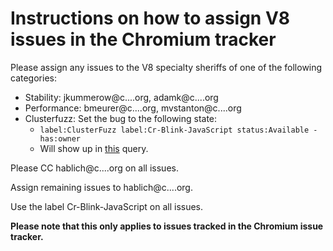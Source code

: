 # Instructions on how to assign V8 issues in the Chromium tracker #

Please assign any issues to the V8 specialty sheriffs of one of the
following categories:

  * Stability: jkummerow@c....org, adamk@c....org
  * Performance: bmeurer@c....org, mvstanton@c....org
  * Clusterfuzz: Set the bug to the following state:
    * `label:ClusterFuzz label:Cr-Blink-JavaScript status:Available -has:owner`
    * Will show up in [this](https://code.google.com/p/chromium/issues/list?can=2&q=label%3AClusterFuzz+label%3ACr-Blink-JavaScript+status%3AAvailable+-has%3Aowner&colspec=ID+Pri+M+Week+ReleaseBlock+Cr+Status+Owner+Summary+OS+Modified&x=m&y=releaseblock&cells=tiles) query.

Please CC hablich@c....org on all issues.

Assign remaining issues to hablich@c....org.

Use the label Cr-Blink-JavaScript on all issues.

**Please note that this only applies to issues tracked in the Chromium issue tracker.**